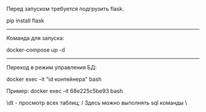Перед запуском требуется подгрузить flask.

pip install flask

-------------------------------------------------------------------------
Команда для запуска:

docker-compose up -d

-------------------------------------------------------------------------
Переход в режим управления БД:

docker exec -it "id контейнера" bash

Пример: docker exec -it 68e225c5be93 bash

\dt - просмотр всех таблиц;
 / Здесь можно выполнять sql команды \
